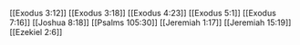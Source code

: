 [[Exodus 3:12]]
[[Exodus 3:18]]
[[Exodus 4:23]]
[[Exodus 5:1]]
[[Exodus 7:16]]
[[Joshua 8:18]]
[[Psalms 105:30]]
[[Jeremiah 1:17]]
[[Jeremiah 15:19]]
[[Ezekiel 2:6]]
